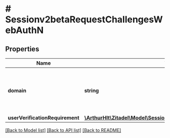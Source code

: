 # # Sessionv2betaRequestChallengesWebAuthN

## Properties

Name | Type | Description | Notes
------------ | ------------- | ------------- | -------------
**domain** | **string** | \&quot;Domain on which the session was created. Will be used in the WebAuthN challenge.\&quot; |
**userVerificationRequirement** | [**\ArthurHlt\Zitadel\Model\Sessionv2betaUserVerificationRequirement**](Sessionv2betaUserVerificationRequirement.md) |  |

[[Back to Model list]](../../README.md#models) [[Back to API list]](../../README.md#endpoints) [[Back to README]](../../README.md)
